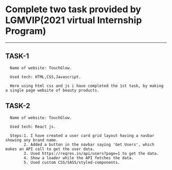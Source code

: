 # Complete two task provided by LGMVIP(2021 virtual Internship Program)
****************************************************************************

## TASK-1
      Name of website: TouchGlow.

      Used tech: HTML,CSS,Javascript.

      Here using html css and js i have completed the 1st task, by making a single page website of beauty products.

## TASK-2
      Name of website: TouchGlow.

      Used tech: React js.
      
      Steps:1. I have created a user card grid layout having a navbar showing any brand name.
            2. Added a button in the navbar saying 'Get Users', which makes an API call to get the user data.
            3. Used https://reqres.in/api/users?page=1 to get the data.
            4. Show a loader while the API fetches the data.
            5. Used custom CSS/SASS/styled-components.
